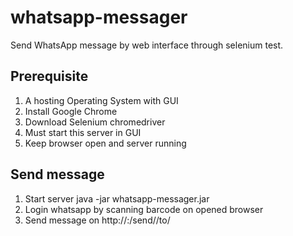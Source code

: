 # whatsapp-messager
Send WhatsApp message by web interface through selenium test.

## Prerequisite
1. A hosting Operating System with GUI
2. Install Google Chrome
3. Download Selenium chromedriver
4. Must start this server in GUI
5. Keep browser open and server running

## Send message
1. Start server
  java -jar whatsapp-messager.jar
2. Login whatsapp by scanning barcode on opened browser
3. Send message on http://<host>:<port>/send/<message>/to/<phone number>
